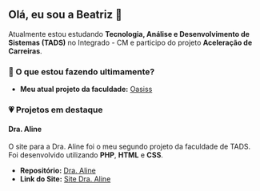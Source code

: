 ## Olá, eu sou a Beatriz 👋
Atualmente estou estudando **Tecnologia, Análise e Desenvolvimento de Sistemas (TADS)** no Integrado - CM e participo do projeto **Aceleração de Carreiras**.

### 💜 O que estou fazendo ultimamente?

- **Meu atual projeto da faculdade:** [Oasiss](https://github.com/bbringsjoy/Oasiss)

### 💗 Projetos em destaque

####   Dra. Aline

  O site para a Dra. Aline foi o meu segundo projeto da faculdade de TADS. Foi desenvolvido utilizando **PHP**, **HTML** e **CSS**.

- **Repositório:** [Dra. Aline](https://github.com/bbringsjoy/Dra.Aline)
- **Link do Site:** [Site Dra. Aline](http://draaline.infinityfreeapp.com)


<!--
**bbringsjoy/bbringsjoy** is a ✨ _special_ ✨ repository because its `README.md` (this file) appears on your GitHub profile.

Here are some ideas to get you started:

- 🔭 I’m currently working on ...
- 🌱 I’m currently learning ...
- 👯 I’m looking to collaborate on ...
- 🤔 I’m looking for help with ...
- 💬 Ask me about ...
- 📫 How to reach me: ...
- 😄 Pronouns: ...
- ⚡ Fun fact: ...
-->
